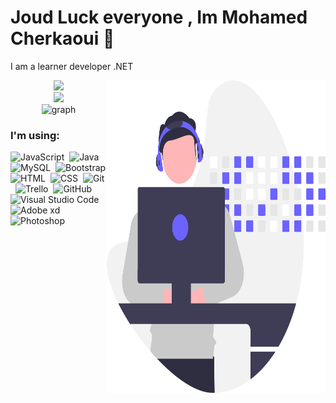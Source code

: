 # Joud Luck everyone , Im Mohamed Cherkaoui 👋




I am a  learner developer .NET 

<img align="right" src="https://github.com/MaititeMohamed/MAITITEMOHAMED/blob/main/developer.svg" alt="Illustration of dev" width=350px height=500px/>
<div align="center">
<a>
  <img src="https://github-readme-stats.vercel.app/api?username=Mohamed-Cherkawi&theme=tokyonight&show_icons=true" height=150 />
</a>
  <br>
  <a>
  <img src="https://github-readme-stats.vercel.app/api/top-langs/?username=Mohamed-Cherkawi&langs_count=5&theme=tokyonight" height=150 />
</a>
<br>
<a>
  <img src="https://activity-graph.herokuapp.com/graph?username=MaititeMohamed&theme=rogue" width=50% height=200 alt="graph"/>
</a>
</div>

### I'm   using:

![JavaScript](https://img.shields.io/badge/-JavaScript-05122A?style=flat&logo=javascript&logoColor=white)&nbsp;
![Java](https://img.shields.io/badge/-Java-05122A?style=flat&logo=Java&logoColor=FFA518)&nbsp;
![MySQL](https://img.shields.io/badge/MySQL-00000F?style=for-the-badge&logo=mysql&logoColor=white)&nbsp;
![Bootstrap](https://img.shields.io/badge/-Bootstrap-05122A?style=flat&logo=bootstrap&logoColor=563D7C)\
![HTML](	https://img.shields.io/badge/HTML5-E34F26?style=for-the-badge&logo=html5&logoColor=white)&nbsp;
![CSS](https://img.shields.io/badge/CSS3-1572B6?style=for-the-badge&logo=css3&logoColor=white)&nbsp;
![Git](https://img.shields.io/badge/-Git-05122A?style=flat&logo=git)&nbsp;
![Trello](https://img.shields.io/badge/-Trello-05122A?style=flat&logo=trello)&nbsp;
![GitHub](https://img.shields.io/badge/-GitHub-05122A?style=flat&logo=github)&nbsp;
![Visual Studio Code](https://img.shields.io/badge/-Visual%20Studio%20Code-05122A?style=flat&logo=visual-studio-code&logoColor=007ACC)&nbsp;
![Adobe xd](https://img.shields.io/badge/Adobe%20XD-470137?style=for-the-badge&logo=Adobe%20XD&logoColor=#FF61F6)&nbsp;
![Photoshop](https://img.shields.io/badge/-Photoshop-05122A?style=flat&logo=adobe-photoshop)&nbsp;
